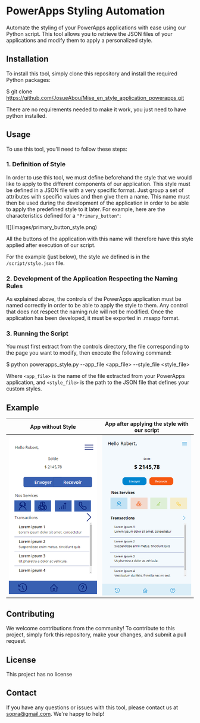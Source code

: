 # PowerApps Styling Automation

Automate the styling of your PowerApps applications with ease using our Python script. This tool allows you to retrieve the JSON files of your applications and modify them to apply a personalized style.

## Installation

To install this tool, simply clone this repository and install the required Python packages:

$ git clone https://github.com/JosueAbou/Mise_en_style_application_powerapps.git 

There are no requirements needed to make it work, you just need to have python installed.


## Usage

To use this tool, you'll need to follow these steps:

### 1. Definition of Style
In order to use this tool, we must define beforehand the style that we would like to apply to the different components of our application. This style must be defined in a JSON file with a very specific format. Just group a set of attributes with specific values and then give them a name. This name must then be used during the development of the application in order to be able to apply the predefined style to it later. For example, here are the characteristics defined for a `"Primary_button"`:
<p>![](images/primary_button_style.png)</p>
All the buttons of the application with this name will therefore have this style applied after execution of our script. 

For the example (just below), the style we defined is in the `/script/style.json` file.

### 2. Development of the Application Respecting the Naming Rules
As explained above, the controls of the PowerApps application must be named correctly in order to be able to apply the style to them. Any control that does not respect the naming rule will not be modified. Once the application has been developed, it must be exported in .msapp format.

### 3. Running the Script
You must first extract from the controls directory, the file corresponding to the page you want to modify, then execute the following command:

$ python powerapps_style.py --app_file <app_file> --style_file <style_file>

Where `<app_file>` is the name of the file extracted from your PowerApps application, and `<style_file>` is the path to the JSON file that defines your custom styles.

## Example
App without Style          |  App after applying the style with our script 
:-------------------------:|:-------------------------:
![](images/app_before_applying_style.png)  |  ![](images/app_after_applying_style.png)

## Contributing

We welcome contributions from the community! To contribute to this project, simply fork this repository, make your changes, and submit a pull request.

## License

This project has no license

## Contact

If you have any questions or issues with this tool, please contact us at <sopra@gmail.com>. We're happy to help!
